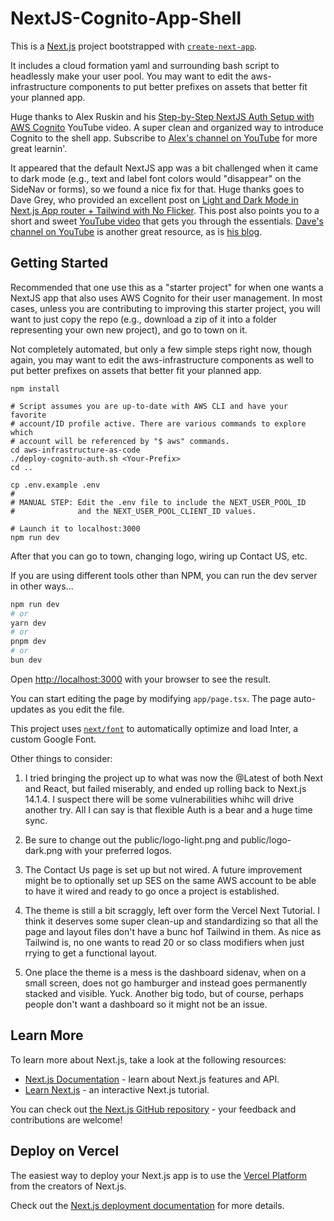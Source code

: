 # NextJS-Cognito-App-Shell #

This is a [Next.js](https://nextjs.org/) project bootstrapped with [`create-next-app`](https://github.com/vercel/next.js/tree/canary/packages/create-next-app).

It includes a cloud formation yaml and surrounding bash script to headlessly make your user pool. You may want to edit the aws-infrastructure components to put better prefixes on assets that better fit your planned app.

Huge thanks to Alex Ruskin and his [Step-by-Step NextJS Auth Setup with AWS Cognito](https://youtu.be/wiWDOgIu7cU?si=CzEyA1PqNKEd-dEQ) YouTube video. A super clean and organized way to introduce Cognito to the shell app. Subscribe to [Alex's channel on YouTube](https://www.youtube.com/@alexrusin) for more great learnin'.

It appeared that the default NextJS app was a bit challenged when it came to dark mode (e.g., text and label font colors would "disappear" on the SideNav or forms), so we found a nice fix for that. Huge thanks goes to Dave Grey, who provided an excellent post on [Light and Dark Mode in Next.js App router + Tailwind with No Flicker](https://www.davegray.codes/posts/light-dark-mode-nextjs-app-router-tailwind). This post also points you to a short and sweet [YouTube video](https://www.youtube.com/watch?v=7zqI4qMDdg8) that gets you through the essentials. [Dave's channel on YouTube](https://www.youtube.com/@DaveGrayTeachesCode) is another great resource, as is [his blog](https://www.davegray.codes/). 


## Getting Started

Recommended that one use this as a "starter project" for when one wants a NextJS app that also uses AWS Cognito for their user management. In most cases, unless you are contributing to improving this starter project, you will want to just copy the repo (e.g., download a zip of it into a folder representing your own new project), and go to town on it.

Not completely automated, but only a few simple steps right now, though again, you may want to edit the aws-infrastructure components as well to put better prefixes on assets that better fit your planned app.
```
npm install

# Script assumes you are up-to-date with AWS CLI and have your favorite 
# account/ID profile active. There are various commands to explore which 
# account will be referenced by "$ aws" commands.
cd aws-infrastructure-as-code
./deploy-cognito-auth.sh <Your-Prefix>
cd ..

cp .env.example .env
#
# MANUAL STEP: Edit the .env file to include the NEXT_USER_POOL_ID 
#              and the NEXT_USER_POOL_CLIENT_ID values.

# Launch it to localhost:3000
npm run dev
```
After that you can go to town, changing logo, wiring up Contact US, etc.

If you are using different tools other than NPM, you can run the dev server in other ways...

```bash
npm run dev
# or
yarn dev
# or
pnpm dev
# or
bun dev
```

Open [http://localhost:3000](http://localhost:3000) with your browser to see the result.

You can start editing the page by modifying `app/page.tsx`. The page auto-updates as you edit the file.

This project uses [`next/font`](https://nextjs.org/docs/basic-features/font-optimization) to automatically optimize and load Inter, a custom Google Font.

Other things to consider: 

1. I tried bringing the project up to what was now the @Latest of both Next and React, but failed miserably, and ended up rolling back to Next.js 14.1.4. I suspect there will be some vulnerabilities whihc will drive another try. All I can say is that flexible Auth is a bear and a huge time sync.

1. Be sure to change out the public/logo-light.png and public/logo-dark.png with your preferred logos. 

1. The Contact Us page is set up but not wired. A future improvement might be to optionally set up SES on the same AWS account to be able to have it wired and ready to go once a project is established.

1. The theme is still a bit scraggly, left over form the Vercel Next Tutorial. I think it deserves some super clean-up and standardizing so that all the page and layout files don't have a bunc hof Tailwind in them. As nice as Tailwind is, no one wants to read 20 or so class modifiers when just rrying to get a functional layout.

1. One place the theme is a mess is the dashboard sidenav, when on a small screen, does not go hamburger and instead goes permanently stacked and visible.  Yuck. Another big todo, but of course, perhaps people don't want a dashboard so it might not be an issue.

## Learn More

To learn more about Next.js, take a look at the following resources:

- [Next.js Documentation](https://nextjs.org/docs) - learn about Next.js features and API.
- [Learn Next.js](https://nextjs.org/learn) - an interactive Next.js tutorial.

You can check out [the Next.js GitHub repository](https://github.com/vercel/next.js/) - your feedback and contributions are welcome!

## Deploy on Vercel

The easiest way to deploy your Next.js app is to use the [Vercel Platform](https://vercel.com/new?utm_medium=default-template&filter=next.js&utm_source=create-next-app&utm_campaign=create-next-app-readme) from the creators of Next.js.

Check out the [Next.js deployment documentation](https://nextjs.org/docs/deployment) for more details.
